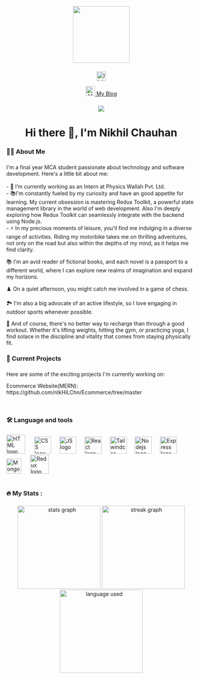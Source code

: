 <!--
**nIkHiLChn/nIkHiLChn** is a ✨ _special_ ✨ repository because its `README.md` (this file) appears on your GitHub profile.

Here are some ideas to get you started:

- 🔭 I’m currently working on ...
- 🌱 I’m currently learning ...
- 👯 I’m looking to collaborate on ...
- 🤔 I’m looking for help with ...
- 💬 Ask me about ...
- 📫 How to reach me: ...
- 😄 Pronouns: ...
- ⚡ Fun fact: ...
-->

<div align="center">
  <img height="150" src="https://camo.githubusercontent.com/62da68eb62b1e5f175f7d1f0191dd89a653d7908feb22d37d4a0ab07365d6791/68747470733a2f2f6d656469612e67697068792e636f6d2f6d656469612f4d3967624264396e6244724f5475314d71782f67697068792e676966"  />
</div>

###

<div align="center">
  
  <a href="https://www.linkedin.com/in/nikhil-chauhan-01a671264/" > <img src="https://img.shields.io/static/v1?message=LinkedIn&logo=linkedin&label=&color=0077B5&logoColor=white&labelColor=&style=for-the-badge" height="25" alt="linkedin logo" /> 
  </a>
 
  <a href = "https://hashnode.com/64749372982d85afd58f66f0/dashboard/posts"> <img src="https://cdn.hashnode.com/res/hashnode/image/upload/v1611902473383/CDyAuTy75.png?auto=compress"  height="25" alt="MY_BLOG"/> My Blog 
  </a>
</div>

###

<div align="center">
  <img src="https://visitor-badge.laobi.icu/badge?page_id=maurodesouza.maurodesouza&"  />
</div>

###

<h1 align="center"> Hi there 👋, I'm Nikhil Chauhan </h1>

###

<h3 align="left">👩‍💻  About Me</h3>

###

<p align="left">I'm a final year MCA student passionate about technology and software development. Here's a little bit about me:<br><br>- 🔭  I’m currently working as an Intern at Physics Wallah Pvt. Ltd.<br>- 📚I'm constantly fueled by my curiosity and have an good appetite for learning. My current obsession is mastering Redux Toolkit, a powerful state management library in the world of web development. Also I'm deeply exploring how Redux Toolkit can seamlessly integrate with the backend using Node.js.<br>- ⚡ In my precious moments of leisure, you'll find me indulging in a diverse range of activities. Riding my motorbike takes me on thrilling adventures, not only on the road but also within the depths of my mind, as it helps me find clarity.

📚 I'm an avid reader of fictional books, and each novel is a passport to a different world, where I can explore new realms of imagination and expand my horizons.

♟️ On a quiet afternoon, you might catch me involved in a game of chess.

🏞️ I'm also a big advocate of an active lifestyle, so I love engaging in outdoor sports whenever possible. 

💪 And of course, there's no better way to recharge than through a good workout. Whether it's lifting weights, hitting the gym, or practicing yoga, I find solace in the discipline and vitality that comes from staying physically fit.</p>

###
<h3 align="left">💼 Current Projects</h3>

###
<p align="left">Here are some of the exciting projects I'm currently working on: </p>
<p align="left">Ecommerce Website(MERN): https://github.com/nIkHiLChn/Ecommerce/tree/master </p><br>

###

<h3 align="left">🛠 Language and tools</h3>

###

<div align="left">
  <img src="https://encrypted-tbn0.gstatic.com/images?q=tbn:ANd9GcQOMv8esloTw8V47pNE-veEKE3Hu1i-VborvBk3oSXCAZhHrGZzPy3B83XK1KOxmDoXXaQ&usqp=CAU" height="50" alt="HTML logo"  />
  <img width="16" />
  <img src="https://images7.design-editor.com/90/9098746/3958/46d2d005-1b02-4961-aa1d-0aba7f7209bd.jpg" height="45" alt="CSS logo"  />
  <img width="14" />
  <img src="https://static.vecteezy.com/system/resources/previews/012/194/385/original/js-letter-logo-design-with-black-background-in-illustrator-logo-calligraphy-designs-for-logo-poster-invitation-etc-vector.jpg" height="45" alt="JS logo"  />
  <img width="14" />
  <img src="https://brandslogos.com/wp-content/uploads/thumbs/react-logo-vector-1.svg" height="45" alt="React logo"  />
  <img width="14" />
  <img src="https://res.cloudinary.com/practicaldev/image/fetch/s--NBteZM1Y--/c_imagga_scale,f_auto,fl_progressive,h_420,q_auto,w_1000/https://dev-to-uploads.s3.amazonaws.com/uploads/articles/dxy1c2bvl6odeo52dodk.jpg" height="45" alt="Tailwindcss logo"  />
  <img width="14" />
  <img src="https://res.cloudinary.com/practicaldev/image/fetch/s--e_rqeB7o--/c_limit%2Cf_auto%2Cfl_progressive%2Cq_auto%2Cw_880/https://cdn-images-1.medium.com/max/2400/1%2AFPtQLT2Zk-baHficCz_mXQ.png" height="45" alt="Nodejs logo"  />
  <img width="14" />
  <img src="https://miro.medium.com/v2/resize:fit:1160/0*skYUWg3ZvcY8xRf5" height="45" alt="Express logo"  />
  <img width="14" />
  <img src="https://companieslogo.com/img/orig/MDB_BIG.D-96d632a9.png?t=1648915248" height="40" alt="MongoDB logo"  />
  <img width="15" />
  <img src="https://daqxzxzy8xq3u.cloudfront.net/wp-content/uploads/2019/04/21032431/redux-cover-imgage-1024x768.jpg" height="50" alt="Redux logo"  />
</div>

<br>

<h3 align="left">🔥   My Stats :</h3>

###

<div align="center">
  <img src="https://github-readme-stats.vercel.app/api?username=nIkHiLChn&theme=vue-dark&show_icons=true&hide_border=true&count_private=true" height="220" alt="stats graph"  />
  <img src="https://github-readme-streak-stats.herokuapp.com/?user=nIkHiLChn&theme=vue-dark&hide_border=true" height="220" alt="streak graph"  />
  <img src="https://github-readme-stats.vercel.app/api/top-langs/?username=nIkHiLChn&theme=vue-dark&show_icons=true&hide_border=true&layout=compact" height="220" alt="language used"  />
</div>

###
